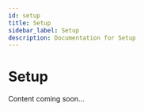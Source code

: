 ```yaml
---
id: setup
title: Setup
sidebar_label: Setup
description: Documentation for Setup
---
```


# Setup

Content coming soon...
